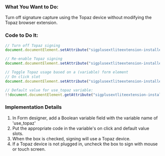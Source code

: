 ### What You Want to Do:
Turn off signature capture using the Topaz device without modifying the Topaz browser extension.

### Code to Do It:
```javascript
// Turn off Topaz signing
document.documentElement.setAttribute("sigplusextliteextension-installed", null);

// Re-enable Topaz signing
document.documentElement.setAttribute("sigplusextliteextension-installed", true);

// Toggle Topaz usage based on a (variable) form element 
// On click slot
document.documentElement.setAttribute("sigplusextliteextension-installed", getFormElement("use_topaz") ? true : null);

// Default value for use_topaz variable:
!!document.documentElement.getAttribute("sigplusextliteextension-installed");

```

### Implementation Details
1. In Form designer, add a Boolean variable field with the variable name of 'use_topaz'
2. Put the appropriate code in the variable's on click and default value slots.
3. When the box is checked, signing will use a Topaz device.
4. If a Topaz device is not plugged in, uncheck the box to sign with mouse or touch screen.


